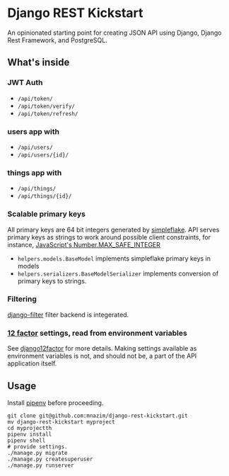# Django REST Kickstart

An opinionated starting point for creating JSON API using Django, Django Rest Framework, and PostgreSQL.

## What's inside

### JWT Auth
- `/api/token/`
- `/api/token/verify/`
- `/api/token/refresh/`

### users app with
- `/api/users/`
- `/api/users/{id}/`

### things app with
- `/api/things/`
- `/api/things/{id}/`

### Scalable primary keys

All primary keys are 64 bit integers generated by [simpleflake][simpleflake]. API serves primary keys as strings to work around possible client constraints, for instance, [JavaScript's Number.MAX_SAFE_INTEGER][MAX_SAFE_INTEGER]

- `helpers.models.BaseModel` implements simpleflake primary keys in models
- `helpers.serializers.BaseModelSerializer` implements conversion of primary keys to strings.

### Filtering

[django-filter][djfilter] filter backend is integerated.

### [12 factor][12factor] settings, read from environment variables

See [django12factor][d12f] for more details. Making settings available as environment variables is not, and should not be, a part of the API application itself.

## Usage

Install [pipenv][pipenv] before proceeding.

```
git clone git@github.com:mnazim/django-rest-kickstart.git
mv django-rest-kickstart myproject
cd myprojectth
pipenv install
pipenv shell
# provide settings.
./manage.py migrate
./manage.py createsuperuser
./manage.py runserver
```


[pipenv]:https://github.com/kennethreitz/pipenv
[simpleflake]:https://pypi.python.org/pypi/simpleflake
[MAX_SAFE_INTEGER]:https://developer.mozilla.org/en-US/docs/Web/JavaScript/Reference/Global_Objects/Number/MAX_SAFE_INTEGER
[djfilter]:http://django-filter.readthedocs.io
[12factor]:https://12factor.net
[d12f]:https://django12factor.readthedocs.io
